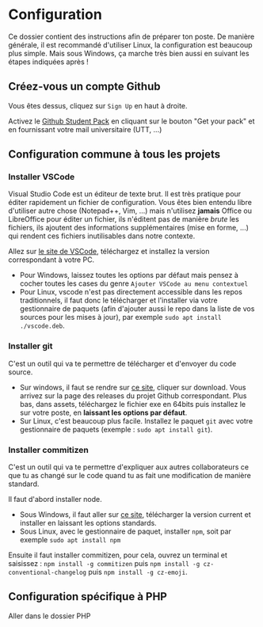# Configuration

Ce dossier contient des instructions afin de préparer ton poste. De manière générale, il est recommandé d'utiliser Linux, la configuration est beaucoup plus simple. Mais sous Windows, ça marche très bien aussi en suivant les étapes indiquées après !

## Créez-vous un compte Github

Vous êtes dessus, cliquez sur `Sign Up` en haut à droite.

Activez le [Github Student Pack](https://education.github.com/pack) en cliquant sur le bouton "Get your pack" et en fournissant votre mail universitaire (UTT, ...)

## Configuration commune à tous les projets

### Installer VSCode

Visual Studio Code est un éditeur de texte brut. Il est très pratique pour éditer rapidement un fichier de configuration. Vous êtes bien entendu libre d'utiliser autre chose (Notepad++, Vim, ...) mais n'utilisez **jamais** Office ou LibreOffice pour éditer un fichier, ils n'éditent pas de manière *brute* les fichiers, ils ajoutent des informations supplémentaires (mise en forme, ...) qui rendent ces fichiers inutilisables dans notre contexte.

Allez sur [le site de VSCode](https://code.visualstudio.com/), téléchargez et installez la version correspondant à votre PC.
* Pour Windows, laissez toutes les options par défaut mais pensez à cocher toutes les cases du genre `Ajouter VSCode au menu contextuel`
* Pour Linux, vscode n'est pas directement accessible dans les repos traditionnels, il faut donc le télécharger et l'installer via votre gestionnaire de paquets (afin d'ajouter aussi le repo dans la liste de vos sources pour les mises à jour), par exemple `sudo apt install ./vscode.deb`.

### Installer git

C'est un outil qui va te permettre de télécharger et d'envoyer du code source.

* Sur windows, il faut se rendre sur [ce site](https://gitforwindows.org/), cliquer sur download. Vous arrivez sur la page des releases du projet Github correspondant. Plus bas, dans assets, téléchargez le fichier exe en 64bits puis installez le sur votre poste, en **laissant les options par défaut**.
* Sur Linux, c'est beaucoup plus facile. Installez le paquet `git` avec votre gestionnaire de paquets (exemple : `sudo apt install git`).

### Installer commitizen

C'est un outil qui va te permettre d'expliquer aux autres collaborateurs ce que tu as changé sur le code quand tu as fait une modification de manière standard.

Il faut d'abord installer node.
* Sous Windows, il faut aller sur [ce site](https://nodejs.org/en/), télécharger la version current et installer en laissant les options standards.
* Sous Linux, avec le gestionnaire de paquet, installer `npm`, soit par exemple `sudo apt install npm`

Ensuite il faut installer commitizen, pour cela, ouvrez un terminal et saisissez : `npm install -g commitizen` puis `npm install -g cz-conventional-changelog` puis `npm install -g cz-emoji`.

## Configuration spécifique à PHP

Aller dans le dossier PHP
